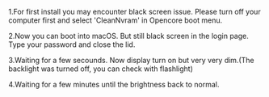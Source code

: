 1.For first install you may encounter black screen issue. Please turn off your computer first and select 'CleanNvram' in Opencore boot menu.

2.Now you can boot into macOS. But still black screen in the login page. Type your password and close the lid.

3.Waiting for a few secounds. Now display turn on but very very dim.(The backlight was turned off, you can check with flashlight)

4.Waiting for a few minutes until the brightness back to normal. 
